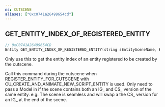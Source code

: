 ```yaml
---
ns: CUTSCENE
aliases: ["0xc0741a26499654cd"]
---
```

## GET_ENTITY_INDEX_OF_REGISTERED_ENTITY

```c
// 0xC0741A26499654CD
Entity GET_ENTITY_INDEX_OF_REGISTERED_ENTITY(string sEntitySceneName, Hash modelHash);
```

Only use this to get the entity index of an entity registered to be created by the cutscene.

Call this command during the cutscene when REGISTER_ENTITY_FOR_CUTSCENE with CU_CREATE_AND_ANIMATE_NEW_SCRIPT_ENTITY is used. Only need to pass a Model in if the scene contains both an IG_ and CS_ version of the same entity. e.g. The scene is seamless and will swap a the CS_ version for an IG_ at the end of the scene.

